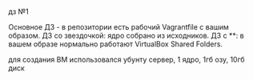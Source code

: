 дз №1

Основное ДЗ - в репозитории есть рабочий Vagrantfile с вашим образом.
ДЗ со звездочкой: ядро собрано из исходников.
ДЗ с **: в вашем образе нормально работают VirtualBox Shared Folders.


для создания ВМ использовался убунту сервер, 1 ядро, 1гб озу, 10гб диск

